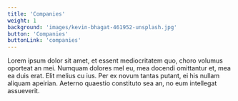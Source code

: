 ```yaml
---
title: 'Companies'
weight: 1
background: 'images/kevin-bhagat-461952-unsplash.jpg'
button: 'Companies'
buttonLink: 'companies'
---
```


Lorem ipsum dolor sit amet, et essent mediocritatem quo, choro volumus oporteat an mei. Numquam dolores mel eu, mea docendi omittantur et, mea ea duis erat. Elit melius cu ius. Per ex novum tantas putant, ei his nullam aliquam apeirian. Aeterno quaestio constituto sea an, no eum intellegat assueverit.
